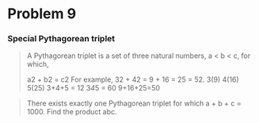 # Problem 9
### Special Pythagorean triplet


> A Pythagorean triplet is a set of three natural numbers, a < b < c, for which,
>
> a2 + b2 = c2
> For example, 32 + 42 = 9 + 16 = 25 = 52.
3(9)
4(16)
5(25)
3+4+5 = 12
3*4*5 = 60
9+16+25=50

>
> There exists exactly one Pythagorean triplet for which a + b + c = 1000.
> Find the product abc.


